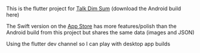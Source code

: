 This is the flutter project for [Talk Dim Sum](http://talkdimsum.com) (download the Android build here)

The Swift version on the [App Store](https://apps.apple.com/us/app/talk-dim-sum/id953929066) has more features/polish than the Android build from this project but shares the same data (images and JSON)

Using the flutter dev channel so I can play with desktop app builds
